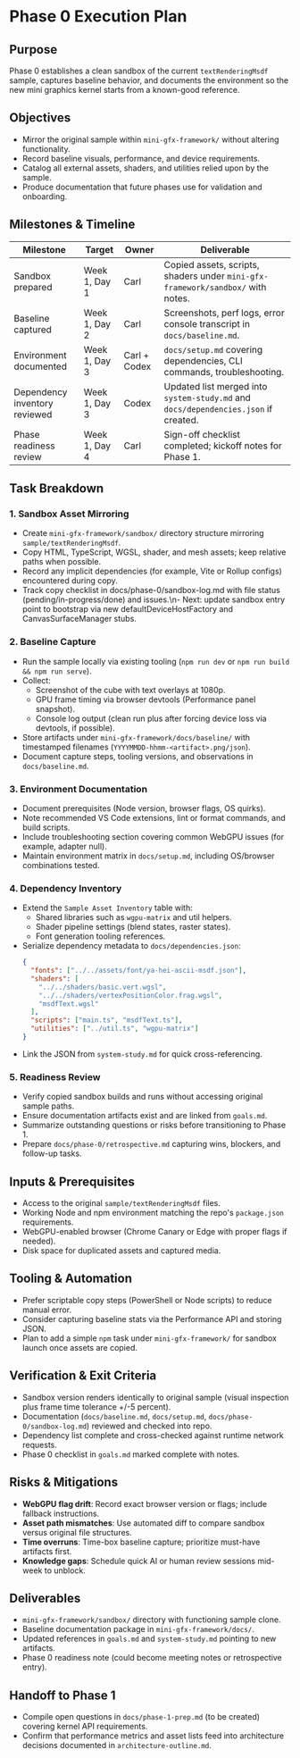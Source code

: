 # Phase 0 Execution Plan

## Purpose
Phase 0 establishes a clean sandbox of the current `textRenderingMsdf` sample, captures baseline behavior, and documents the environment so the new mini graphics kernel starts from a known-good reference.

## Objectives
- Mirror the original sample within `mini-gfx-framework/` without altering functionality.
- Record baseline visuals, performance, and device requirements.
- Catalog all external assets, shaders, and utilities relied upon by the sample.
- Produce documentation that future phases use for validation and onboarding.

## Milestones & Timeline
| Milestone | Target | Owner | Deliverable |
| --- | --- | --- | --- |
| Sandbox prepared | Week 1, Day 1 | Carl | Copied assets, scripts, shaders under `mini-gfx-framework/sandbox/` with notes. |
| Baseline captured | Week 1, Day 2 | Carl | Screenshots, perf logs, error console transcript in `docs/baseline.md`. |
| Environment documented | Week 1, Day 3 | Carl + Codex | `docs/setup.md` covering dependencies, CLI commands, troubleshooting. |
| Dependency inventory reviewed | Week 1, Day 3 | Codex | Updated list merged into `system-study.md` and `docs/dependencies.json` if created. |
| Phase readiness review | Week 1, Day 4 | Carl | Sign-off checklist completed; kickoff notes for Phase 1. |

## Task Breakdown
### 1. Sandbox Asset Mirroring
- Create `mini-gfx-framework/sandbox/` directory structure mirroring `sample/textRenderingMsdf`.
- Copy HTML, TypeScript, WGSL, shader, and mesh assets; keep relative paths when possible.
- Record any implicit dependencies (for example, Vite or Rollup configs) encountered during copy.
- Track copy checklist in docs/phase-0/sandbox-log.md with file status (pending/in-progress/done) and issues.\n- Next: update sandbox entry point to bootstrap via new defaultDeviceHostFactory and CanvasSurfaceManager stubs.

### 2. Baseline Capture
- Run the sample locally via existing tooling (`npm run dev` or `npm run build && npm run serve`).
- Collect:
  - Screenshot of the cube with text overlays at 1080p.
  - GPU frame timing via browser devtools (Performance panel snapshot).
  - Console log output (clean run plus after forcing device loss via devtools, if possible).
- Store artifacts under `mini-gfx-framework/docs/baseline/` with timestamped filenames (`YYYYMMDD-hhmm-<artifact>.png/json`).
- Document capture steps, tooling versions, and observations in `docs/baseline.md`.

### 3. Environment Documentation
- Document prerequisites (Node version, browser flags, OS quirks).
- Note recommended VS Code extensions, lint or format commands, and build scripts.
- Include troubleshooting section covering common WebGPU issues (for example, adapter null).
- Maintain environment matrix in `docs/setup.md`, including OS/browser combinations tested.

### 4. Dependency Inventory
- Extend the `Sample Asset Inventory` table with:
  - Shared libraries such as `wgpu-matrix` and util helpers.
  - Shader pipeline settings (blend states, raster states).
  - Font generation tooling references.
- Serialize dependency metadata to `docs/dependencies.json`:
  ```json
  {
    "fonts": ["../../assets/font/ya-hei-ascii-msdf.json"],
    "shaders": [
      "../../shaders/basic.vert.wgsl",
      "../../shaders/vertexPositionColor.frag.wgsl",
      "msdfText.wgsl"
    ],
    "scripts": ["main.ts", "msdfText.ts"],
    "utilities": ["../util.ts", "wgpu-matrix"]
  }
  ```
- Link the JSON from `system-study.md` for quick cross-referencing.

### 5. Readiness Review
- Verify copied sandbox builds and runs without accessing original sample paths.
- Ensure documentation artifacts exist and are linked from `goals.md`.
- Summarize outstanding questions or risks before transitioning to Phase 1.
- Prepare `docs/phase-0/retrospective.md` capturing wins, blockers, and follow-up tasks.

## Inputs & Prerequisites
- Access to the original `sample/textRenderingMsdf` files.
- Working Node and npm environment matching the repo's `package.json` requirements.
- WebGPU-enabled browser (Chrome Canary or Edge with proper flags if needed).
- Disk space for duplicated assets and captured media.

## Tooling & Automation
- Prefer scriptable copy steps (PowerShell or Node scripts) to reduce manual error.
- Consider capturing baseline stats via the Performance API and storing JSON.
- Plan to add a simple `npm` task under `mini-gfx-framework/` for sandbox launch once assets are copied.

## Verification & Exit Criteria
- Sandbox version renders identically to original sample (visual inspection plus frame time tolerance +/-5 percent).
- Documentation (`docs/baseline.md`, `docs/setup.md`, `docs/phase-0/sandbox-log.md`) reviewed and checked into repo.
- Dependency list complete and cross-checked against runtime network requests.
- Phase 0 checklist in `goals.md` marked complete with notes.

## Risks & Mitigations
- **WebGPU flag drift**: Record exact browser version or flags; include fallback instructions.
- **Asset path mismatches**: Use automated diff to compare sandbox versus original file structures.
- **Time overruns**: Time-box baseline capture; prioritize must-have artifacts first.
- **Knowledge gaps**: Schedule quick AI or human review sessions mid-week to unblock.

## Deliverables
- `mini-gfx-framework/sandbox/` directory with functioning sample clone.
- Baseline documentation package in `mini-gfx-framework/docs/`.
- Updated references in `goals.md` and `system-study.md` pointing to new artifacts.
- Phase 0 readiness note (could become meeting notes or retrospective entry).

## Handoff to Phase 1
- Compile open questions in `docs/phase-1-prep.md` (to be created) covering kernel API requirements.
- Confirm that performance metrics and asset lists feed into architecture decisions documented in `architecture-outline.md`.

